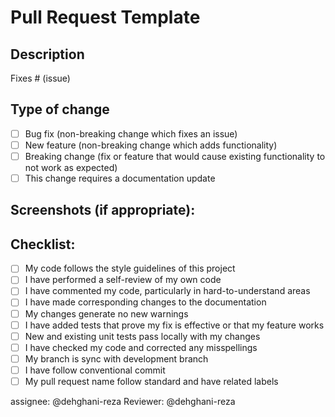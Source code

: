 # Pull Request Template

## Description

[comment]: <> (Please include a summary of the change and which issue is fixed. Please also include relevant motivation and context. List any dependencies that are required for this change.)

Fixes # (issue)

## Type of change

[comment]: <> (Please delete options that are not relevant.)

- [ ] Bug fix (non-breaking change which fixes an issue)
- [ ] New feature (non-breaking change which adds functionality)
- [ ] Breaking change (fix or feature that would cause existing functionality to not work as expected)
- [ ] This change requires a documentation update

## Screenshots (if appropriate):

[comment]: <> (please add screenshot of changes that show before and after pull request merged.)

## Checklist:

- [ ] My code follows the style guidelines of this project
- [ ] I have performed a self-review of my own code
- [ ] I have commented my code, particularly in hard-to-understand areas
- [ ] I have made corresponding changes to the documentation
- [ ] My changes generate no new warnings
- [ ] I have added tests that prove my fix is effective or that my feature works
- [ ] New and existing unit tests pass locally with my changes
- [ ] I have checked my code and corrected any misspellings
- [ ] My branch is sync with development branch
- [ ] I have follow conventional commit
- [ ] My pull request name follow standard and have related labels

assignee: @dehghani-reza
Reviewer: @dehghani-reza